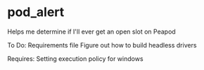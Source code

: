 # pod_alert
Helps me determine if I'll ever get an open slot on Peapod

To Do:
Requirements file
Figure out how to build headless drivers

Requires:
Setting execution policy for windows